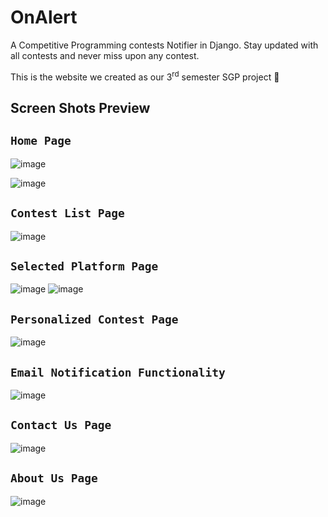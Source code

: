 # OnAlert

A Competitive Programming contests Notifier in Django. Stay updated with all contests and never miss upon any contest.

This is the website we created as our 3<sup>rd</sup> semester SGP project 🎉

## Screen Shots Preview

## `Home Page`

![image](https://user-images.githubusercontent.com/95559155/230589676-2d7074f7-db73-498b-89b2-41114cf28792.png)

![image](https://user-images.githubusercontent.com/95559155/230589540-08d91099-65de-4278-a54d-1996c8d3ab86.png)

##  `Contest List Page`

![image](https://user-images.githubusercontent.com/95559155/230589809-3bc2f9bf-53d6-4123-ace8-23deddf75f51.png)

## `Selected Platform Page`

![image](https://user-images.githubusercontent.com/95559155/230591412-a313d921-e1df-4763-a28d-1f7fd6d307e4.png)
![image](https://user-images.githubusercontent.com/95559155/230591499-43e2a754-4f2d-465f-b8a6-4846d2b84187.png)

## `Personalized Contest Page`

![image](https://user-images.githubusercontent.com/95559155/230590204-9876d869-b940-48b2-9dd2-94a3ea4ce4b2.png)

## `Email Notification Functionality`

![image](https://user-images.githubusercontent.com/95559155/230595117-1314f005-89ac-4db2-95aa-72c93ff8d5ee.png)

## `Contact Us Page`

![image](https://user-images.githubusercontent.com/95559155/230590343-e9305e4e-0978-4d17-8f39-3f9344e38904.png)

## `About Us Page`

![image](https://user-images.githubusercontent.com/95559155/230590566-d98be922-dfce-4832-a17d-0a47d1b5ac30.png)
